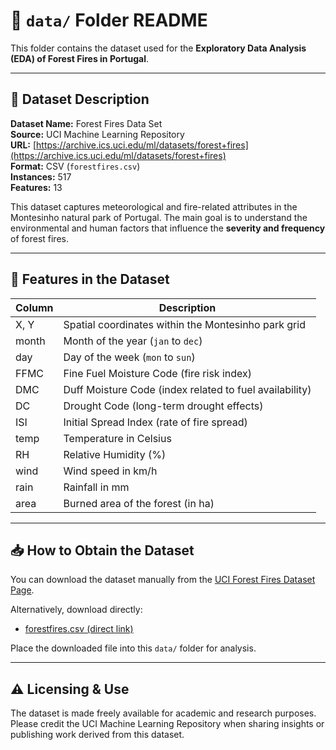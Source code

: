 # 📁 `data/` Folder README

This folder contains the dataset used for the **Exploratory Data Analysis (EDA) of Forest Fires in Portugal**.

---

## 📄 Dataset Description

**Dataset Name:** Forest Fires Data Set  
**Source:** UCI Machine Learning Repository  
**URL:** [https://archive.ics.uci.edu/ml/datasets/forest+fires](https://archive.ics.uci.edu/ml/datasets/forest+fires)  
**Format:** CSV (`forestfires.csv`)  
**Instances:** 517  
**Features:** 13

This dataset captures meteorological and fire-related attributes in the Montesinho natural park of Portugal. The main goal is to understand the environmental and human factors that influence the **severity and frequency** of forest fires.

---

## 🧾 Features in the Dataset

| Column     | Description                                           |
|------------|-------------------------------------------------------|
| X, Y       | Spatial coordinates within the Montesinho park grid   |
| month      | Month of the year (`jan` to `dec`)                   |
| day        | Day of the week (`mon` to `sun`)                     |
| FFMC       | Fine Fuel Moisture Code (fire risk index)             |
| DMC        | Duff Moisture Code (index related to fuel availability) |
| DC         | Drought Code (long-term drought effects)              |
| ISI        | Initial Spread Index (rate of fire spread)            |
| temp       | Temperature in Celsius                                |
| RH         | Relative Humidity (%)                                 |
| wind       | Wind speed in km/h                                    |
| rain       | Rainfall in mm                                        |
| area       | Burned area of the forest (in ha)                     |

---

## 📥 How to Obtain the Dataset

You can download the dataset manually from the [UCI Forest Fires Dataset Page](https://archive.ics.uci.edu/ml/datasets/forest+fires).

Alternatively, download directly:
- [forestfires.csv (direct link)](https://archive.ics.uci.edu/ml/machine-learning-databases/forest-fires/forestfires.csv)

Place the downloaded file into this `data/` folder for analysis.

---

## ⚠️ Licensing & Use

The dataset is made freely available for academic and research purposes. Please credit the UCI Machine Learning Repository when sharing insights or publishing work derived from this dataset.
